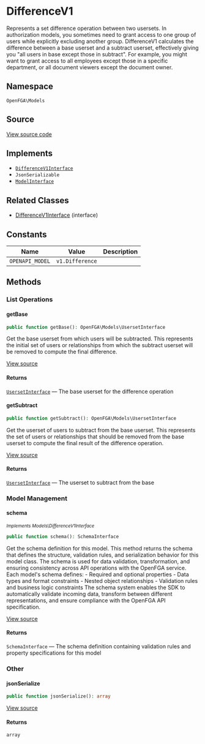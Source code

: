 # DifferenceV1

Represents a set difference operation between two usersets. In authorization models, you sometimes need to grant access to one group of users while explicitly excluding another group. DifferenceV1 calculates the difference between a base userset and a subtract userset, effectively giving you &quot;all users in base except those in subtract&quot;. For example, you might want to grant access to all employees except those in a specific department, or all document viewers except the document owner.

## Namespace

`OpenFGA\Models`

## Source

[View source code](https://github.com/evansims/openfga-php/blob/main/src/Models/DifferenceV1.php)

## Implements

* [`DifferenceV1Interface`](DifferenceV1Interface.md)
* `JsonSerializable`
* [`ModelInterface`](ModelInterface.md)

## Related Classes

* [DifferenceV1Interface](Models/DifferenceV1Interface.md) (interface)

## Constants

| Name            | Value           | Description |
| --------------- | --------------- | ----------- |
| `OPENAPI_MODEL` | `v1.Difference` |             |

## Methods

### List Operations

#### getBase

```php
public function getBase(): OpenFGA\Models\UsersetInterface

```

Get the base userset from which users will be subtracted. This represents the initial set of users or relationships from which the subtract userset will be removed to compute the final difference.

[View source](https://github.com/evansims/openfga-php/blob/main/src/Models/DifferenceV1.php#L56)

#### Returns

[`UsersetInterface`](UsersetInterface.md) — The base userset for the difference operation

#### getSubtract

```php
public function getSubtract(): OpenFGA\Models\UsersetInterface

```

Get the userset of users to subtract from the base userset. This represents the set of users or relationships that should be removed from the base userset to compute the final result of the difference operation.

[View source](https://github.com/evansims/openfga-php/blob/main/src/Models/DifferenceV1.php#L65)

#### Returns

[`UsersetInterface`](UsersetInterface.md) — The userset to subtract from the base

### Model Management

#### schema

*<small>Implements Models\DifferenceV1Interface</small>*

```php
public function schema(): SchemaInterface

```

Get the schema definition for this model. This method returns the schema that defines the structure, validation rules, and serialization behavior for this model class. The schema is used for data validation, transformation, and ensuring consistency across API operations with the OpenFGA service. Each model&#039;s schema defines: - Required and optional properties - Data types and format constraints - Nested object relationships - Validation rules and business logic constraints The schema system enables the SDK to automatically validate incoming data, transform between different representations, and ensure compliance with the OpenFGA API specification.

[View source](https://github.com/evansims/openfga-php/blob/main/src/Models/ModelInterface.php#L52)

#### Returns

`SchemaInterface` — The schema definition containing validation rules and property specifications for this model

### Other

#### jsonSerialize

```php
public function jsonSerialize(): array

```

[View source](https://github.com/evansims/openfga-php/blob/main/src/Models/DifferenceV1.php#L74)

#### Returns

`array`
